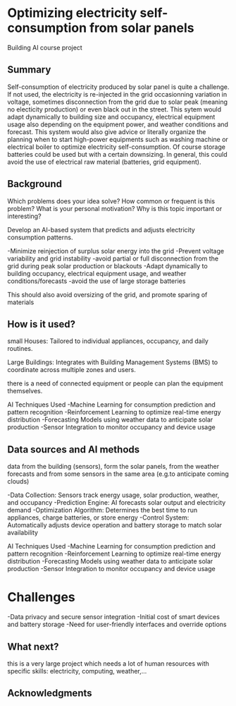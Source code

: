 # Optimizing electricity self-consumption from solar panels

Building AI course project

## Summary

Self-consumption of electricity produced by solar panel is quite a challenge. If not used, the electricity is re-injected in the grid occasionning variation in voltage, sometimes disconnection from the grid due to solar peak (meaning no electicity production) or even black out in the street. This sytem would adapt dynamically to building size and occupancy, electrical equipment usage also depending on the equipment power, and weather conditions and forecast. This system would also give advice or literally organize the planning when to start high-power equipments such as washing machine or electrical boiler to optimize electricity self-consumption. Of course storage batteries could be used but with a certain downsizing. In general, this could avoid the use of electrical raw material (batteries, grid equipment).


## Background

Which problems does your idea solve? How common or frequent is this problem? What is your personal motivation? Why is this topic important or interesting?

Develop an AI-based system that predicts and adjusts electricity consumption patterns.

-Minimize reinjection of surplus solar energy into the grid
-Prevent voltage variability and grid instability
-avoid partial or full disconnection from the grid during peak solar production or blackouts
-Adapt dynamically to building occupancy, electrical equipment usage, and weather conditions/forecasts
-avoid the use of large storage batteries

This should also avoid oversizing of the grid, and promote sparing of materials

## How is it used?
small Houses: Tailored to individual appliances, occupancy, and daily routines.

Large Buildings: Integrates with Building Management Systems (BMS) to coordinate across multiple zones and users.

there is a need of connected equipment or people can plan the equipment themselves.

AI Techniques Used
-Machine Learning for consumption prediction and pattern recognition
-Reinforcement Learning to optimize real-time energy distribution
-Forecasting Models using weather data to anticipate solar production
-Sensor Integration to monitor occupancy and device usage


## Data sources and AI methods

data from the building (sensors), form the solar panels, from the weather forecasts and from some sensors in the same area (e.g.to anticipate coming clouds)

-Data Collection: Sensors track energy usage, solar production, weather, and occupancy
-Prediction Engine: AI forecasts solar output and electricity demand
-Optimization Algorithm: Determines the best time to run appliances, charge batteries, or store energy
-Control System: Automatically adjusts device operation and battery storage to match solar availability

AI Techniques Used
-Machine Learning for consumption prediction and pattern recognition
-Reinforcement Learning to optimize real-time energy distribution
-Forecasting Models using weather data to anticipate solar production
-Sensor Integration to monitor occupancy and device usage


# Challenges
-Data privacy and secure sensor integration
-Initial cost of smart devices and battery storage
-Need for user-friendly interfaces and override options


## What next?

this is a very large project which needs a lot of human resources with specific skills: electricity, computing, weather,...


## Acknowledgments


